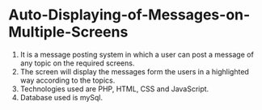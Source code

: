 Auto-Displaying-of-Messages-on-Multiple-Screens
===============================================

1. It is a message posting system in which a user can post a message of any topic on the required screens.
2. The screen will display the messages form the users in a highlighted way according to the topics.
3. Technologies used are PHP, HTML, CSS and JavaScript.
4. Database used is mySql.
